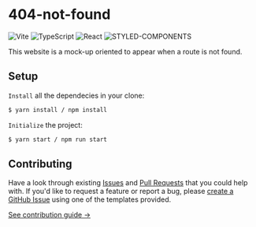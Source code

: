 # 404-not-found

![Vite](https://img.shields.io/static/v1?style=for-the-badge&message=Vite&color=646CFF&logo=Vite&logoColor=FFFFFF&label=)
![TypeScript](https://img.shields.io/static/v1?style=for-the-badge&message=TypeScript&color=3178C6&logo=TypeScript&logoColor=FFFFFF&label=)
![React](https://img.shields.io/static/v1?style=for-the-badge&message=React&color=222222&logo=React&logoColor=61DAFB&label=)
![STYLED-COMPONENTS](https://img.shields.io/badge/styled--components-DB7093?style=for-the-badge&logo=styled-components&logoColor=white)

This website is a mock-up oriented to appear when a route is not found.

## Setup

`Install` all the dependecies in your clone:

```bash
$ yarn install / npm install
```

`Initialize` the project:

```bash
$ yarn start / npm run start
```

## Contributing

Have a look through existing [Issues](https://github.com/Rub4l1to/404-not-found/issues) and [Pull Requests](https://github.com/Rub4l1to/404-not-found/pulls) that you could help with. If you'd like to request a feature or report a bug, please [create a GitHub Issue](https://github.com/Rub4l1to/404-not-found/issues) using one of the templates provided.

[See contribution guide →](https://github.com/Rub4l1to/404-not-found/blob/main/CONTRIBUTING.md)
